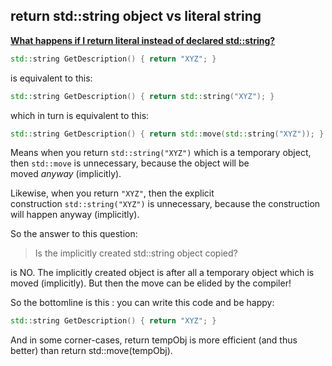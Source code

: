 ## return std::string object vs literal string

[**What happens if I return literal instead of declared std::string?**](https://stackoverflow.com/questions/13857611/what-happens-if-i-return-literal-instead-of-declared-stdstring)

```cpp
std::string GetDescription() { return "XYZ"; }
```

is equivalent to this:

```cpp
std::string GetDescription() { return std::string("XYZ"); }
```

which in turn is equivalent to this:

```cpp
std::string GetDescription() { return std::move(std::string("XYZ")); }
```

Means when you return `std::string("XYZ")` which is a temporary object, then `std::move` is unnecessary, because the object will be moved *anyway* (implicitly).

Likewise, when you return `"XYZ"`, then the explicit construction `std::string("XYZ")` is unnecessary, because the construction will happen anyway (implicitly).

So the answer to this question:

> Is the implicitly created std::string object copied?

is NO. The implicitly created object is after all a temporary object which is moved (implicitly). But then the move can be elided by the compiler!

So the bottomline is this : you can write this code and be happy:
```cpp
std::string GetDescription() { return "XYZ"; }
```
And in some corner-cases, return tempObj is more efficient (and thus better) than return std::move(tempObj).